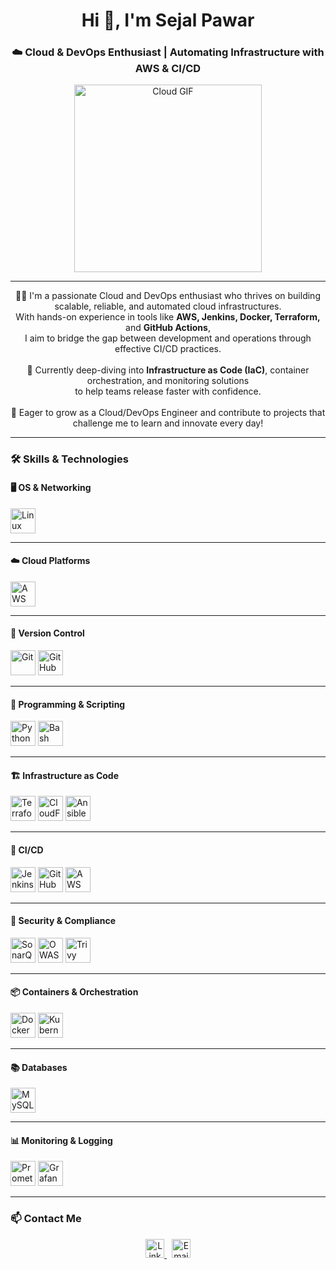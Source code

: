 <h1 align="center">Hi 👋, I'm Sejal Pawar</h1>
<h3 align="center">☁️ Cloud & DevOps Enthusiast | Automating Infrastructure with AWS & CI/CD</h3>

<p align="center">
  <img src="https://media.giphy.com/media/qgQUggAC3Pfv687qPC/giphy.gif" width="300" alt="Cloud GIF">
</p>

---

<p align="center">
  👩‍💻 I'm a passionate Cloud and DevOps enthusiast who thrives on building scalable, reliable, and automated cloud infrastructures. <br>
  With hands-on experience in tools like <strong>AWS, Jenkins, Docker, Terraform,</strong> and <strong>GitHub Actions</strong>, <br>
  I aim to bridge the gap between development and operations through effective CI/CD practices. <br><br>
  🔧 Currently deep-diving into <strong>Infrastructure as Code (IaC)</strong>, container orchestration, and monitoring solutions <br>
  to help teams release faster with confidence. <br><br>
  🚀 Eager to grow as a Cloud/DevOps Engineer and contribute to projects that challenge me to learn and innovate every day!
</p>

---

### 🛠️ Skills & Technologies

#### 🖥️ OS & Networking  
<img src="https://img.icons8.com/color/48/000000/linux.png" alt="Linux" width="40" height="40"/>

---

#### ☁️ Cloud Platforms  
<img src="https://img.icons8.com/color/48/000000/amazon-web-services.png" alt="AWS" width="40" height="40"/>

---

#### 📂 Version Control  
<img src="https://img.icons8.com/color/48/000000/git.png" alt="Git" width="40" height="40"/>
<img src="https://img.icons8.com/ios-glyphs/48/000000/github.png" alt="GitHub" width="40" height="40"/>

---

#### 🧩 Programming & Scripting  
<img src="https://img.icons8.com/color/48/000000/python.png" alt="Python" width="40" height="40"/>
<img src="https://img.icons8.com/plasticine/48/bash.png" alt="Bash" width="40" height="40"/>

---

#### 🏗️ Infrastructure as Code  
<img src="https://img.icons8.com/color/48/terraform.png" alt="Terraform" width="40" height="40"/>
<img src="https://img.icons8.com/external-tal-revivo-color-tal-revivo/48/external-aws-cloudformation-a-service-that-helps-you-model-and-set-up-your-amazon-web-services-resources-logo-color-tal-revivo.png" alt="CloudFormation" width="40" height="40"/>
<img src="https://img.icons8.com/color/48/ansible.png" alt="Ansible" width="40" height="40"/>

---

#### 🚀 CI/CD  
<img src="https://img.icons8.com/color/48/jenkins.png" alt="Jenkins" width="40" height="40"/>
<img src="https://img.icons8.com/nolan/48/github.png" alt="GitHub Actions" width="40" height="40"/>
<img src="https://img.icons8.com/external-tal-revivo-color-tal-revivo/48/external-aws-codepipeline-a-continuous-delivery-service-for-fast-and-reliable-application-updates-logo-color-tal-revivo.png" alt="AWS CodePipeline" width="40" height="40"/>

---

#### 🔐 Security & Compliance  
<img src="https://img.icons8.com/color/48/sonarqube.png" alt="SonarQube" width="40" height="40"/>
<img src="https://img.icons8.com/external-tal-revivo-shadow-tal-revivo/48/external-owasp-a-worldwide-not-for-profit-charitable-organization-focused-on-improving-the-security-logo-shadow-tal-revivo.png" alt="OWASP" width="40" height="40"/>
<img src="https://avatars.githubusercontent.com/u/5429470?s=200&v=4" alt="Trivy" width="40" height="40"/>

---

#### 📦 Containers & Orchestration  
<img src="https://img.icons8.com/color/48/docker.png" alt="Docker" width="40" height="40"/>
<img src="https://img.icons8.com/color/48/kubernetes.png" alt="Kubernetes" width="40" height="40"/>

---

#### 📚 Databases  
<img src="https://img.icons8.com/color/48/mysql-logo.png" alt="MySQL" width="40" height="40"/>

---

#### 📊 Monitoring & Logging  
<img src="https://img.icons8.com/color/48/prometheus.png" alt="Prometheus" width="40" height="40"/>
<img src="https://img.icons8.com/color/48/grafana.png" alt="Grafana" width="40" height="40"/>

---

### 📫 Contact Me

<p align="center">
  <a href="https://www.linkedin.com/in/sejalspawar" target="_blank">
    <img src="https://img.icons8.com/color/48/linkedin.png" alt="LinkedIn" width="30" height="30"/>
  </a>
  &nbsp;
  <a href="mailto:sejalsubhash1104@gmail.com">
    <img src="https://img.icons8.com/color/48/gmail-new.png" alt="Email" width="30" height="30"/>
  </a>
</p>

